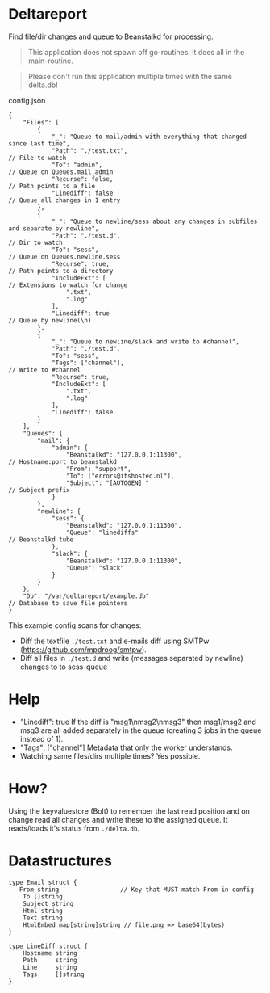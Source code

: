 Deltareport
=============
Find file/dir changes and queue to Beanstalkd for processing.

> This application does not spawn off go-routines, it does all in the main-routine.

> Please don't run this application multiple times with the same delta.db!

config.json
```
{
	"Files": [
		{
			"_": "Queue to mail/admin with everything that changed since last time",
			"Path": "./test.txt",                                                        // File to watch
			"To": "admin",                                                               // Queue on Queues.mail.admin
			"Recurse": false,                                                            // Path points to a file
			"Linediff": false                                                            // Queue all changes in 1 entry
		},
		{
			"_": "Queue to newline/sess about any changes in subfiles and separate by newline",
			"Path": "./test.d",                                                          // Dir to watch
			"To": "sess",                                                                // Queue on Queues.newline.sess
			"Recurse": true,                                                             // Path points to a directory
			"IncludeExt": [                                                              // Extensions to watch for change
				".txt",
				".log"
			],
			"Linediff": true                                                             // Queue by newline(\n)
		},
		{
			"_": "Queue to newline/slack and write to #channel",
			"Path": "./test.d",
			"To": "sess",
			"Tags": ["channel"],                                                         // Write to #channel
			"Recurse": true,
			"IncludeExt": [
				".txt",
				".log"
			],
			"Linediff": false
		}
	],
	"Queues": {
		"mail": {
			"admin": {
				"Beanstalkd": "127.0.0.1:11300",                                         // Hostname:port to beanstalkd
				"From": "support",
				"To": ["errors@itshosted.nl"],
				"Subject": "[AUTOGEN] "                                                  // Subject prefix
			}
		},
		"newline": {
			"sess": {
				"Beanstalkd": "127.0.0.1:11300",
				"Queue": "linediffs"                                                     // Beanstalkd tube
			},
			"slack": {
				"Beanstalkd": "127.0.0.1:11300",
				"Queue": "slack"
			}
		}
	},
	"Db": "/var/deltareport/example.db"                                                  // Database to save file pointers
}

```
This example config scans for changes:

* Diff the textfile `./test.txt` and e-mails diff using SMTPw (https://github.com/mpdroog/smtpw).
* Diff all files in `./test.d` and write (messages separated by newline) changes to to sess-queue

Help
=============
- "Linediff": true
  If the diff is "msg1\nmsg2\nmsg3" then msg1/msg2 and msg3 are all added separately in the queue
  (creating 3 jobs in the queue instead of 1).
- "Tags": ["channel"]
  Metadata that only the worker understands.
- Watching same files/dirs multiple times?
  Yes possible.

How?
=============
Using the keyvaluestore (Bolt) to remember the last read position
and on change read all changes and write these to the assigned queue.
It reads/loads it's status from `./delta.db`.

Datastructures
==============
```
type Email struct {
   From string                 // Key that MUST match From in config
    To []string
    Subject string
    Html string
    Text string
    HtmlEmbed map[string]string // file.png => base64(bytes)
}
```

```
type LineDiff struct {
	Hostname string
	Path     string
	Line     string
	Tags     []string
}
```
